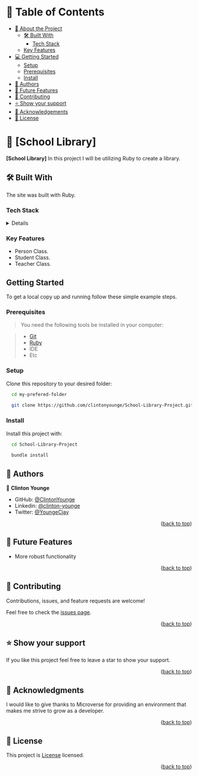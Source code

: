 <a name="readme-top"></a>

# 📗 Table of Contents

- [📖 About the Project](#about-project)
  - [🛠 Built With](#built-with)
    - [Tech Stack](#tech-stack)
  - [Key Features](#key-features)
- [💻 Getting Started](#getting-started)
  - [Setup](#setup)
  - [Prerequisites](#prerequisites)
  - [Install](#install)
- [👥 Authors](#authors)
- [🔭 Future Features](#future-features)
- [🤝 Contributing](#contributing)
- [⭐️ Show your support](#support)
- [🙏 Acknowledgements](#acknowledgements)
- [📝 License](#license)


# 📖 [School Library] <a name="about-project"></a>

**[School Library]** In this project I will be utilizing Ruby to create a library.

## 🛠 Built With <a name="built-with"></a>

The site was built with Ruby.

### Tech Stack <a name="tech-stack"></a>

<details>
  <ul>
    <li><a href="https://www.ruby-lang.org/en/">Ruby</a></li>
  </ul>
</details>


### Key Features <a name="key-features"></a>

- Person Class.
- Student Class.
- Teacher Class.

## Getting Started

To get a local copy up and running follow these simple example steps.

### Prerequisites

> You need the following tools be installed in your computer:

> - [Git](https://www.linode.com/docs/guides/how-to-install-git-on-linux-mac-and-windows/)
> - [Ruby](https://github.com/microverseinc/curriculum-ruby/blob/main/simple-ruby/articles/ruby_installation_instructions.md)
> - IDE
> - Etc

### Setup

Clone this repository to your desired folder:

```sh
  cd my-prefered-folder
  
  git clone https://github.com/clintonyounge/School-Library-Project.git

```

### Install

Install this project with:

```sh
  cd School-Library-Project
  
  bundle install
```

## 👥 Authors <a name="authors"></a>

👤 **Clinton Younge**

- GitHub: [@ClintonYounge](https://github.com/ClintonYounge)
- Linkedin: [@clinton-younge](https://www.linkedin.com/in/clinton-younge-83386a25a/)
- Twitter: [@YoungeCjay](https://twitter.com/YoungeCjay)

<p align="right">(<a href="#readme-top">back to top</a>)</p>

## 🔭 Future Features <a name="future-features"></a>

- More robust functionality

<p align="right">(<a href="#readme-top">back to top</a>)</p>

## 🤝 Contributing <a name="contributing"></a>

Contributions, issues, and feature requests are welcome!

Feel free to check the [issues page](../../issues/).

<p align="right">(<a href="#readme-top">back to top</a>)</p>

## ⭐️ Show your support <a name="support"></a>

If you like this project feel free to leave a star to show your support.

<p align="right">(<a href="#readme-top">back to top</a>)</p>

## 🙏 Acknowledgments <a name="acknowledgements"></a>

I would like to give thanks to Microverse for providing an environment that makes me strive to grow as a developer.

<p align="right">(<a href="#readme-top">back to top</a>)</p>


## 📝 License <a name="license"></a>

This project is [License](./LICENSE) licensed.

<p align="right">(<a href="#readme-top">back to top</a>)</p>